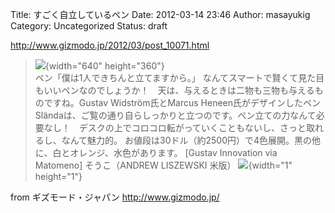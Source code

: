 Title: すごく自立しているペン
Date: 2012-03-14 23:46
Author: masayukig
Category: Uncategorized
Status: draft

<http://www.gizmodo.jp/2012/03/post_10071.html>  
  
  

> ![](http://www.gizmodo.jp/upload_files2/20120312selfstandingpen.jpg){width="640"
> height="360"}  
> ペン「僕は1人できちんと立てますから。」
> なんてスマートで賢くて見た目もいいペンなのでしょうか！　天は、与えるときは二物も三物も与えるものですね。Gustav
> Widström氏とMarcus
> Heneen氏がデザインしたペンSländaは、ご覧の通り自らしっかりと立つのです。ペン立ての力なんて必要なし！　デスクの上でコロコロ転がっていくこともないし、さっと取れるし、なんて魅力的。
> お値段は30ドル（約2500円）で4色展開。黒の他に、白とオレンジ、水色があります。
> \[Gustav Innovation via Matomeno\] そうこ（ANDREW LISZEWSKI 米版）
> ![](http://rss.rssad.jp/rss/artimg/T7he30zk4qYy/810d15d050a4b7bc979e85343191e633){width="1"
> height="1"}

  
  
from ギズモード・ジャパン <http://www.gizmodo.jp/>

